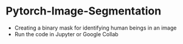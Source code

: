 # Pytorch-Image-Segmentation
- Creating a binary mask for identifying human beings in an image
- Run the code in Jupyter or Google Collab

